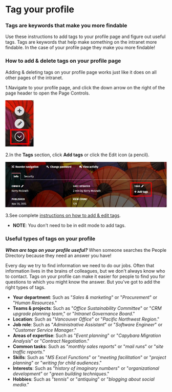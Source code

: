 # Tag your profile



### Tags are keywords that make you more findable

Use these instructions to add tags to your profile page and figure out useful tags. Tags are keywords that help make something on the intranet more findable. In the case of your profile page they make you more findable!

### How to add & delete tags on your profile page

Adding & deleting tags on your profile page works just like it does on all other pages of the intranet.

1.Navigate to your profile page, and click the down arrow on the right of the page header to open the Page Controls.

![](../../.gitbook/assets/1%20%2840%29.jpg)

2.In the **Tags** section, click **Add tags** or click the Edit icon \(a pencil\).

![](../../.gitbook/assets/2%20%2840%29.jpg)



3.See complete [instructions on how to add & edit tags](../tags/add-and-delete-tags.md).

* **NOTE**: You don't need to be in edit mode to add tags.

### Useful types of tags on your profile

_**When are tags on your profile useful?**_ When someone searches the People Directory because they need an answer you have!  
  
Every day we try to find information we need to do our jobs. Often that information lives in the brains of colleagues, but we don't always know who to contact. Tags on your profile can make it easier for people to find you for questions to which you might know the answer. But you've got to add the right types of tags.

* **Your department**: Such as "_Sales & marketing_" or "_Procurement_" or "_Human Resources_."
* **Teams & projects**: Such as "_Office Sustainability Committee_" or "_CRM upgrade planning team_," or "_Intranet Governance Board_."
* **Location**: Such as "_Vancouver Office_" or "_Pacific Northwest Region_."
* **Job role**: Such as "_Administrative Assistant_" or "_Software Engineer_" or "_Customer Service Manager_."
* **Areas of expertise**: Such as "_Event planning_" or "_Capybara Migration Analysis_" or "_Contract Negotiation_."
* **Common tasks**: Such as "_monthly sales reports_" or "_mail runs_" or "_site traffic reports_."
* **Skills**: Such as "_MS Excel Functions_" or "_meeting facilitation_" or "_project planning_" or "_writing for child audiences_."
* **Interests**: Such as "_history of imaginary numbers_" or "_organizational development_" or "_green building techniques_."
* **Hobbies**: Such as "_tennis_" or "_antiquing_" or "_blogging about social media_."

